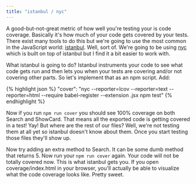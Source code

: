 ```yaml
---
title: "istanbul / nyc"
---
```


A good-but-not-great metric of how well you're testing your is code coverage. Basically it's how much of your code gets covered by your tests. There exist many tools to do this but we're going to use the most common in the JavaScript world: [istanbul][istanbul]. Well, sort of. We're going to be using [nyc][nyc] which is built on top of istanbul but I find it a bit easier to work with.

What istanbul is going to do? Istanbul instruments your code to see what code gets run and then lets you when your tests are covering and/or not covering other parts. So let's implement that as an npm script. Add:

{% highlight json %}
"cover": "nyc --reporter=lcov --reporter=text --reporter=html --require babel-register --extension .jsx npm test"
{% endhighlight %}

Now if you run <code>npm run cover</code> you should see 100% coverage on both Search and ShowCard. That means all the exported code is getting covered in a test! Yay! But where are the rest of our files? Well, we're not testing them at all yet so istanbul doesn't know about them. Once you start testing those files they'll show up.

Now try adding an extra method to Search. It can be some dumb method that returns 5. Now run your <code>npm run cover</code> again. Your code will not be totally covered now. This is what istanbul gets you. If you open coverage/index.html in your browser, you'll actually be able to visualize what the code coverage looks like. Pretty sweet.

[istanbul]: https://github.com/gotwarlost/istanbul
[nyc]: https://github.com/bcoe/nyc
